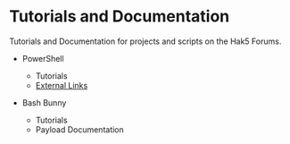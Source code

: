 # Tutorials and Documentation
Tutorials and Documentation for projects and scripts on the Hak5 Forums.

- PowerShell
  - Tutorials
  - [External Links](https://github.com/Dave-ee/Tutorials-and-Documentation/blob/master/PowerShell/ExternalLinks.md)
  
- Bash Bunny
  - Tutorials
  - Payload Documentation
